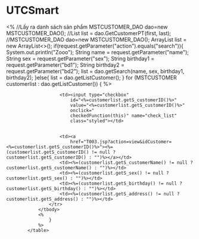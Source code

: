 # UTCSmart
<tbody>
					<%
						//Lấy ra danh sách sản phẩm
					MSTCUSTOMER_DAO dao=new MSTCUSTOMER_DAO();
					//List<MSTCUSTOMER> list = dao.GetCustomerPT(first, last);
					//MSTCUSTOMER_DAO dao=new MSTCUSTOMER_DAO();
					ArrayList<MSTCUSTOMER> list = new ArrayList<>();
					if(request.getParameter("action").equals("search")){
						System.out.println("Zooo");
						String name = request.getParameter("name");
						String sex = request.getParameter("sex");
						String birthday1 = request.getParameter("bd1");
						String birthday2 = request.getParameter("bd2");
						list = dao.getSearch(name, sex, birthday1, birthday2);
					}else{
						list = dao.getListCustomer();
					}
						for (MSTCUSTOMER customerlist : dao.getListCustomer()) {
					%>
					<tr>
						
					
						<td><input type="checkbox"
							id="<%=customerlist.getS_customerID()%>"
							value="<%=customerlist.getS_customerID()%>"
							onclick="
							checkedFunction(this)" name="check_list"
							class="styled"></td>


						<td><a
							href="T003.jsp?action=view&idCustomer=<%=customerlist.getS_customerID()%>"><%=(customerlist.getS_customerID() != null ? customerlist.getS_customerID() : "")%></a></td>
						<td><%=(customerlist.getS_customerName() != null ? customerlist.getS_customerName() : "")%></td>
						<td><%=(customerlist.getS_sex() != null ? customerlist.getS_sex() : "")%></td>
						<td><%=(customerlist.getS_birthday() != null ? customerlist.getS_birthday() : "")%></td>
						<td><%=(customerlist.getS_address() != null ? customerlist.getS_address() : "")%></td>
					</tr>
				</tbody>
				<%
					}
				%>
			</table>
